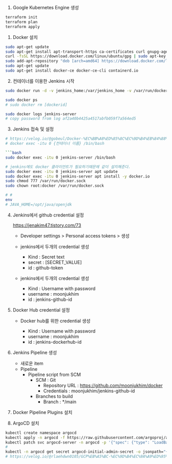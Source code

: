 1. Google Kubernetes Engine 생성

```bash
terraform init
terraform plan
terraform apply
```

1. Docker 설치

```bash
sudo apt-get update
sudo apt-get install apt-transport-https ca-certificates curl gnupg-agent software-properties-common
curl -fsSL https://download.docker.com/linux/ubuntu/gpg | sudo apt-key add -
sudo add-apt-repository "deb [arch=amd64] https://download.docker.com/linux/ubuntu $(lsb_release -cs) stable"
sudo apt-get update
sudo apt-get install docker-ce docker-ce-cli containerd.io
```

2. 컨테이너를 이용한 Jenkins 시작

```bash
sudo docker run -d -v jenkins_home:/var/jenkins_home -v /var/run/docker.sock:/var/run/docker.sock  -p 8080:8080 -p 50000:50000 --restart=on-failure --name jenkins-server jenkins/jenkins:lts-jdk11

sudo docker ps
# sudo docker rm [dockerid]

sudo docker logs jenkins-server
# copy password from log af2a40b4425a4517abfb059f7a564ed5
```

3. Jenkins 접속 및 설정

````bash
# https://velog.io/@gobeul/Docker-%EC%BB%A8%ED%85%8C%EC%9D%B4%EB%84%88%EB%A1%9C-Jenkins-%EC%84%A4%EC%B9%98%ED%95%98%EA%B8%B0
# docker exec -itu 0 {컨테이너 이름} /bin/bash

```bash
sudo docker exec -itu 0 jenkins-server /bin/bash

# jenkins에도 docker 클라이언트가 필요하기때문에 같이 설치해준다.
sudo docker exec -itu 0 jenkins-server apt update
sudo docker exec -itu 0 jenkins-server apt install -y docker.io
sudo chmod 777 /var/run/docker.sock
sudo chown root:docker /var/run/docker.sock

# #
env
# JAVA_HOME=/opt/java/openjdk
````

4. Jenkins에서 github credential 설정

   https://jenakim47.tistory.com/73

   - Developer settings > Personal access tokens > 생성
   - jenkins에서 두개의 credential 생성

     - Kind : Secret text
     - secret : [SECRET_VALUE]
     - id : github-token

   - jenkins에서 두개의 credential 생성
     - Kind : Username with password
     - username : moonjukhim
     - id : jenkins-github-id

5. Docker Hub credential 설정

   - Docker hub를 위한 credential 생성

     - Kind : Username with password
     - username : moonjukhim
     - id : jenkins-dockerhub-id

6. Jenkins Pipeline 생성

   - 새로운 item
   - Pipeline
     - Pipeline script from SCM
       - SCM : Git
         - Repository URL : https://github.com/moonjukhim/docker
         - Credentials : moonjukhim/jenkins-github-id
       - Branches to build
         - Branch : \*/main

7. Docker Pipeline Plugins 설치

8. ArgoCD 설치

```bash
kubectl create namespace argocd
kubectl apply -n argocd -f https://raw.githubusercontent.com/argoproj/argo-cd/stable/manifests/install.yaml
kubectl patch svc argocd-server -n argocd -p '{"spec": {"type": "LoadBalancer"}}'
#
kubectl -n argocd get secret argocd-initial-admin-secret -o jsonpath="{.data.password}" | base64 –d
# https://velog.io/@rlaehdwn0105/GCP%EB%A5%BC-%EC%9D%B4%EC%9A%A9%ED%95%9C-Jenkins-ArgoCD-CICD-%EA%B5%AC%ED%98%84
```
